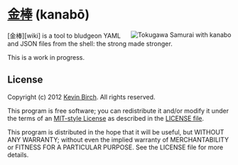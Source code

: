 # [金棒][home] (kanabō)

<img src="http://upload.wikimedia.org/wikipedia/commons/4/4f/Samurai_Tokugawa_Era.jpg" align="right" scale="25" alt="Tokugawa Samurai with kanabo"/>
[金棒][wiki] is a tool to bludgeon YAML and JSON files from the shell: the strong made stronger.

This is a work in progress.

## License

Copyright (c) 2012 [Kevin Birch](mailto:kmb@pobox.com).  All rights reserved.

This program is free software; you can redistribute it and/or modify
it under the terms of an [MIT-style License][mit] as described in
the [LICENSE file][license].

This program is distributed in the hope that it will be useful,
but WITHOUT ANY WARRANTY; without even the implied warranty of
MERCHANTABILITY or FITNESS FOR A PARTICULAR PURPOSE.  See the
LICENSE file for more details.

[home]: https://github.com/kevinbirch/kanabo "project home"
[wiki]: http://en.wikipedia.org/wiki/Kanabō "Wikipedia entry for kanabō"
[mit]: http://www.opensource.org/licenses/ncsa
[license]: https://github.com/kevinbirch/kanabo/blob/master/LICENSE "license file"
